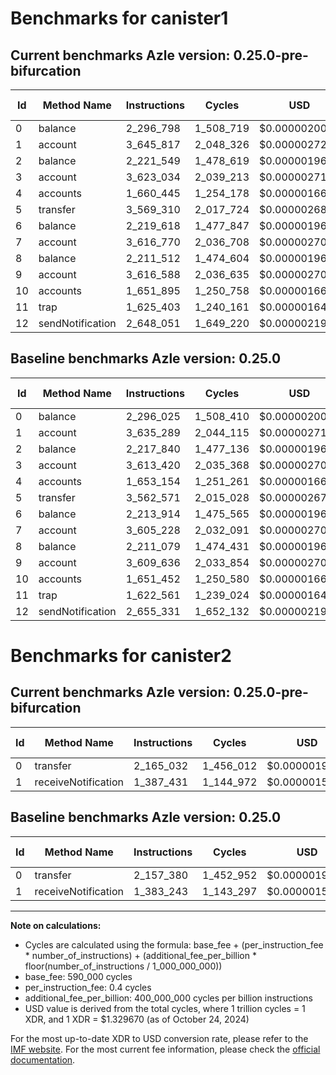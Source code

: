 # Benchmarks for canister1

## Current benchmarks Azle version: 0.25.0-pre-bifurcation

| Id  | Method Name      | Instructions | Cycles    | USD           | USD/Million Calls | Change                            |
| --- | ---------------- | ------------ | --------- | ------------- | ----------------- | --------------------------------- |
| 0   | balance          | 2_296_798    | 1_508_719 | $0.0000020061 | $2.00             | <font color="red">+773</font>     |
| 1   | account          | 3_645_817    | 2_048_326 | $0.0000027236 | $2.72             | <font color="red">+10_528</font>  |
| 2   | balance          | 2_221_549    | 1_478_619 | $0.0000019661 | $1.96             | <font color="red">+3_709</font>   |
| 3   | account          | 3_623_034    | 2_039_213 | $0.0000027115 | $2.71             | <font color="red">+9_614</font>   |
| 4   | accounts         | 1_660_445    | 1_254_178 | $0.0000016676 | $1.66             | <font color="red">+7_291</font>   |
| 5   | transfer         | 3_569_310    | 2_017_724 | $0.0000026829 | $2.68             | <font color="red">+6_739</font>   |
| 6   | balance          | 2_219_618    | 1_477_847 | $0.0000019650 | $1.96             | <font color="red">+5_704</font>   |
| 7   | account          | 3_616_770    | 2_036_708 | $0.0000027081 | $2.70             | <font color="red">+11_542</font>  |
| 8   | balance          | 2_211_512    | 1_474_604 | $0.0000019607 | $1.96             | <font color="red">+433</font>     |
| 9   | account          | 3_616_588    | 2_036_635 | $0.0000027081 | $2.70             | <font color="red">+6_952</font>   |
| 10  | accounts         | 1_651_895    | 1_250_758 | $0.0000016631 | $1.66             | <font color="red">+443</font>     |
| 11  | trap             | 1_625_403    | 1_240_161 | $0.0000016490 | $1.64             | <font color="red">+2_842</font>   |
| 12  | sendNotification | 2_648_051    | 1_649_220 | $0.0000021929 | $2.19             | <font color="green">-7_280</font> |

## Baseline benchmarks Azle version: 0.25.0

| Id  | Method Name      | Instructions | Cycles    | USD           | USD/Million Calls |
| --- | ---------------- | ------------ | --------- | ------------- | ----------------- |
| 0   | balance          | 2_296_025    | 1_508_410 | $0.0000020057 | $2.00             |
| 1   | account          | 3_635_289    | 2_044_115 | $0.0000027180 | $2.71             |
| 2   | balance          | 2_217_840    | 1_477_136 | $0.0000019641 | $1.96             |
| 3   | account          | 3_613_420    | 2_035_368 | $0.0000027064 | $2.70             |
| 4   | accounts         | 1_653_154    | 1_251_261 | $0.0000016638 | $1.66             |
| 5   | transfer         | 3_562_571    | 2_015_028 | $0.0000026793 | $2.67             |
| 6   | balance          | 2_213_914    | 1_475_565 | $0.0000019620 | $1.96             |
| 7   | account          | 3_605_228    | 2_032_091 | $0.0000027020 | $2.70             |
| 8   | balance          | 2_211_079    | 1_474_431 | $0.0000019605 | $1.96             |
| 9   | account          | 3_609_636    | 2_033_854 | $0.0000027044 | $2.70             |
| 10  | accounts         | 1_651_452    | 1_250_580 | $0.0000016629 | $1.66             |
| 11  | trap             | 1_622_561    | 1_239_024 | $0.0000016475 | $1.64             |
| 12  | sendNotification | 2_655_331    | 1_652_132 | $0.0000021968 | $2.19             |

# Benchmarks for canister2

## Current benchmarks Azle version: 0.25.0-pre-bifurcation

| Id  | Method Name         | Instructions | Cycles    | USD           | USD/Million Calls | Change                          |
| --- | ------------------- | ------------ | --------- | ------------- | ----------------- | ------------------------------- |
| 0   | transfer            | 2_165_032    | 1_456_012 | $0.0000019360 | $1.93             | <font color="red">+7_652</font> |
| 1   | receiveNotification | 1_387_431    | 1_144_972 | $0.0000015224 | $1.52             | <font color="red">+4_188</font> |

## Baseline benchmarks Azle version: 0.25.0

| Id  | Method Name         | Instructions | Cycles    | USD           | USD/Million Calls |
| --- | ------------------- | ------------ | --------- | ------------- | ----------------- |
| 0   | transfer            | 2_157_380    | 1_452_952 | $0.0000019319 | $1.93             |
| 1   | receiveNotification | 1_383_243    | 1_143_297 | $0.0000015202 | $1.52             |

---

**Note on calculations:**

-   Cycles are calculated using the formula: base_fee + (per_instruction_fee \* number_of_instructions) + (additional_fee_per_billion \* floor(number_of_instructions / 1_000_000_000))
-   base_fee: 590_000 cycles
-   per_instruction_fee: 0.4 cycles
-   additional_fee_per_billion: 400_000_000 cycles per billion instructions
-   USD value is derived from the total cycles, where 1 trillion cycles = 1 XDR, and 1 XDR = $1.329670 (as of October 24, 2024)

For the most up-to-date XDR to USD conversion rate, please refer to the [IMF website](https://www.imf.org/external/np/fin/data/rms_sdrv.aspx).
For the most current fee information, please check the [official documentation](https://internetcomputer.org/docs/current/developer-docs/gas-cost#execution).
